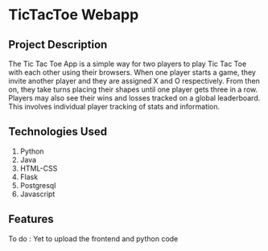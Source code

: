 # TicTacToe Webapp

## Project Description
The Tic Tac Toe App is a simple way for two players to play Tic Tac Toe with each other using their browsers. When one player starts a game, they invite another player and they are assigned X and O respectively. From then on, they take turns placing their shapes until one player gets three in a row. Players may also see their wins and losses tracked on a global leaderboard. This involves individual player tracking of stats and information.

## Technologies Used
1. Python
2. Java
3. HTML-CSS
4. Flask
5. Postgresql
6. Javascript

## Features
To do : Yet to upload the frontend and python code
